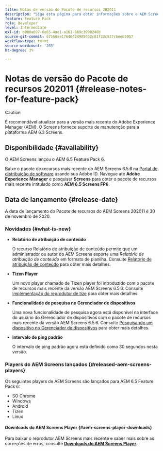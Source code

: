 ```yaml
---
title: Notas de versão do Pacote de recursos 202011
description: "Siga esta página para obter informações sobre o AEM Screens Feature Pack 202011 lançado em 30 de novembro de 2020."
feature: Feature Pack
role: Developer
level: Intermediate
exl-id: b080a697-0e65-4ae1-a161-669c3098246b
source-git-commit: 67560ae17646424985032c81f33c937c6eeb5957
workflow-type: tm+mt
source-wordcount: '285'
ht-degree: 3%

---
```


# Notas de versão do Pacote de recursos 202011 {#release-notes-for-feature-pack}

>[!CAUTION]
>É recomendável atualizar para a versão mais recente do Adobe Experience Manager (AEM). O Screens fornece suporte de manutenção para a plataforma AEM 6.3 Screens.

## Disponibilidade {#availability}

O AEM Screens lançou o AEM 6.5 Feature Pack 6.

Baixe o pacote de recursos mais recente do AEM Screens 6.5.6 na [Portal de distribuição de software](https://experience.adobe.com/#/downloads/content/software-distribution/br/aem.html) usando sua Adobe ID. Navegue até **Adobe Experience Manager** e pesquisar **Screens** para obter o pacote de recursos mais recente intitulado como **AEM 6.5 Screens FP6**.

## Data de lançamento {#release-date}

A data de lançamento do Pacote de recursos do AEM Screens 202011 é 30 de novembro de 2020.

### Novidades {#what-is-new}

* **Relatório de atribuição de conteúdo**

  O recurso Relatório de atribuição de conteúdo permite que um administrador ou autor do AEM Screens exporte uma *Relatório de atribuição de conteúdo* em formato de planilha.
Consulte [Relatório de atribuição de conteúdo](/help/user-guide/content-assignment-report.md) para obter mais detalhes.


* **Tizen Player**

  Um novo player chamado de Tizen player foi introduzido com o pacote de recursos mais recente da versão AEM Screens 6.5.6.
Consulte [Implementação do reprodutor de tize](/help/user-guide/tizen-player.md) para obter mais detalhes.

* **Funcionalidade de pesquisa no Gerenciador de dispositivos**

  Uma nova funcionalidade de pesquisa agora está disponível na interface do usuário do Gerenciador de dispositivos com o pacote de recursos mais recente da versão AEM Screens 6.5.6.
Consulte [Pesquisando um dispositivo no Gerenciador de dispositivos](/help/user-guide/device-registration.md#search-device) para obter mais detalhes.

* **Intervalo de ping padrão**

  O intervalo de ping padrão agora está definido como 30 segundos nesta versão.

### Players do AEM Screens lançados {#released-aem-screens-players}

Os seguintes players de AEM Screens são lançados para AEM 6.5 Feature Pack 6:

* SO Chrome
* Windows
* Android
* Tizen
* Linux

#### Downloads do AEM Screens Player  {#aem-screens-player-downloads}

Para baixar o reprodutor AEM Screens mais recente e saber mais sobre as correções de erros, consulte **[Downloads do AEM Screens Player](https://download.macromedia.com/screens/index.html)**.
